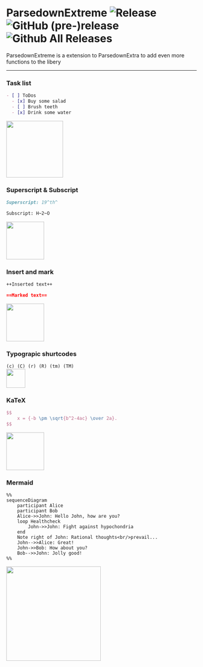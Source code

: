 # ParsedownExtreme ![Release](	https://img.shields.io/github/release/BenjaminHoegh/ParsedownExtreme.svg?style=flat-square) ![GitHub (pre-)release](https://img.shields.io/github/release/BenjaminHoegh/ParsedownExtreme/all.svg?style=flat-square&label=pre-release) ![Github All Releases](https://img.shields.io/github/downloads/BenjaminHoegh/ParsedownExtreme/total.svg?style=flat-square)

ParsedownExtreme is a extension to ParsedownExtra to add even more functions to the libery

---

### Task list

```markdown
- [ ] ToDos
  - [x] Buy some salad
  - [ ] Brush teeth
  - [x] Drink some water
```  

<img src='https://github.com/BenjaminHoegh/ParsedownExtreme/blob/master/docs/img/tasklist.png' height='150px'>


### Superscript & Subscript
```markdown
Superscript: 19^th^

Subscript: H~2~O
```  
<img src='https://github.com/BenjaminHoegh/ParsedownExtreme/blob/master/docs/img/supandsub.png' height='100px'>


### Insert and mark
```markdown
++Inserted text++

==Marked text==
```  
<img src='https://github.com/BenjaminHoegh/ParsedownExtreme/blob/master/docs/img/insertandmark.png' height='100px'>




### Typograpic shurtcodes
`(c) (C) (r) (R) (tm) (TM)`  
<img src='https://github.com/BenjaminHoegh/ParsedownExtreme/blob/master/docs/img/typography.png' height='50px'>

### KaTeX

```Latex
$$
    x = {-b \pm \sqrt{b^2-4ac} \over 2a}.
$$
```
<img src='https://github.com/BenjaminHoegh/ParsedownExtreme/blob/master/docs/img/katex.png' height='100px'>


### Mermaid
```Mermaid
%%
sequenceDiagram
    participant Alice
    participant Bob
    Alice->>John: Hello John, how are you?
    loop Healthcheck
        John->>John: Fight against hypochondria
    end
    Note right of John: Rational thoughts<br/>prevail...
    John-->>Alice: Great!
    John->>Bob: How about you?
    Bob-->>John: Jolly good!
%%
```  
<img src='https://github.com/BenjaminHoegh/ParsedownExtreme/blob/master/docs/img/mermaid.png' height='250px'>
